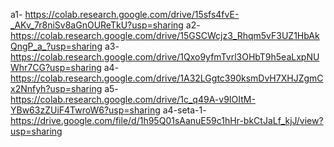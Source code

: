 a1- https://colab.research.google.com/drive/15sfs4fvE-_AKv_7r8niSv8aGnOUReTkU?usp=sharing
a2- https://colab.research.google.com/drive/15GSCWcjz3_Rhqm5vF3UZ1HbAkQngP_a_?usp=sharing
a3- https://colab.research.google.com/drive/1Qxo9yfmTvrl3OHbT9h5eaLxpNUWhr7CG?usp=sharing
a4- https://colab.research.google.com/drive/1A32LGgtc390ksmDvH7XHJZgmCx2Nnfyh?usp=sharing
a5- https://colab.research.google.com/drive/1c_q49A-v9IOItM-YBw63zZUiF4TwroW6?usp=sharing
a4-seta-1- https://drive.google.com/file/d/1h95Q01sAanuE59c1hHr-bkCtJaLf_kjJ/view?usp=sharing
